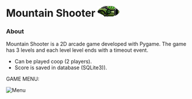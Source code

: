 Mountain Shooter ![alt text](https://github.com/annabmv/MountainShooter/blob/master/asset/Player1.png)
===============
 

### About

Mountain Shooter is a 2D arcade game developed with Pygame. The game has 3 levels and each level level ends with a timeout event.

- Can be played coop (2 players).
- Score is saved in database (SQLite3)).

GAME MENU:

![Menu](https://github.com/user-attachments/assets/c9524f59-6ebd-443a-82c0-53b63eb2128f)
